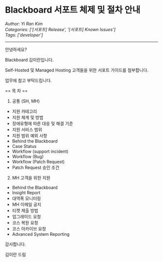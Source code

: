 # Blackboard 서포트 체제 및 절차 안내
*Author: Yi Ran Kim*  
*Categories: ['[서포트] Release', '[서포트] Known Issues']*  
*Tags: ['developer']*  
<hr />
안녕하세요?

Blackboard 김이란입니다.

Self-Hosted 및 Managed Hosting 고객들을 위한 서포트 가이드를 첨부합니다.

업무에 참고 부탁드립니다.

== 목 차 ==

1. 공통 (SH, MH)

  * 지원 카테고리 
  * 지원 체계 및 방법
  * 장애유형에 따른 대응 및 해결 기준
  * 지원 서비스 범위
  * 지원 범위 예외 사항 
  * Behind the Blackboard 
  * Case Status 
  * Workflow (support incident)
  * Workflow (Bug) 
  * Workflow (Patch Request) 
  * Patch Request 승인 조건 

2. MH 고객을 위한 지원

  * Behind the Blackboard 
  * Insight Report 
  * 대역폭 모니터링
  * MH 이메일 공지
  * 티켓 제출 방법
  * 업그레이드 요청
  * 코스 복원 요청
  * 코스 아카이브 요청 
  * Advanced System Reporting 

감사합니다.

김이란 드림


